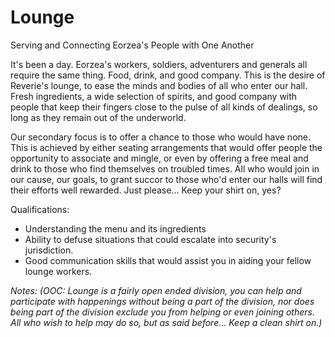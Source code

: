 <div id="title">
  <h1>Lounge</h1>
  <p>Serving and Connecting Eorzea's People with One Another</p>
</div>

It's been a day. Eorzea's workers, soldiers, adventurers and generals all require the same thing. Food, drink, and good company. This is the desire of Reverie's lounge, to ease the minds and bodies of all who enter our hall. Fresh ingredients, a wide selection of spirits, and good company with people that keep their fingers close to the pulse of all kinds of dealings, so long as they remain out of the underworld.
 
Our secondary focus is to offer a chance to those who would have none. This is achieved by either seating arrangements that would offer people the opportunity to associate and mingle, or even by offering a free meal and drink to those who find themselves on troubled times. All who would join in our cause, our goals, to grant succor to those who'd enter our halls will find their efforts well rewarded. Just please... Keep your shirt on, yes?
 
Qualifications:
* Understanding the menu and its ingredients
* Ability to defuse situations that could escalate into security's jurisdiction.
* Good communication skills that would assist you in aiding your fellow lounge workers.
 
_Notes: (OOC: Lounge is a fairly open ended division, you can help and participate with happenings without being a part of the division, nor does being part of the division exclude you from helping or even joining others. All who wish to help may do so, but as said before... Keep a clean shirt on.)_
